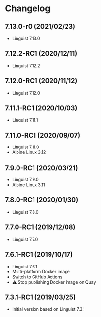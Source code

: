 # Changelog

## 7.13.0-r0 (2021/02/23)

* Linguist 7.13.0

## 7.12.2-RC1 (2020/12/11)

* Linguist 7.12.2

## 7.12.0-RC1 (2020/11/12)

* Linguist 7.12.0

## 7.11.1-RC1 (2020/10/03)

* Linguist 7.11.1

## 7.11.0-RC1 (2020/09/07)

* Linguist 7.11.0
* Alpine Linux 3.12

## 7.9.0-RC1 (2020/03/21)

* Linguist 7.9.0
* Alpine Linux 3.11

## 7.8.0-RC1 (2020/01/30)

* Linguist 7.8.0

## 7.7.0-RC1 (2019/12/08)

* Linguist 7.7.0

## 7.6.1-RC1 (2019/10/17)

* Linguist 7.6.1
* Multi-platform Docker image
* Switch to GitHub Actions
* :warning: Stop publishing Docker image on Quay

## 7.3.1-RC1 (2019/03/25)

* Initial version based on Linguist 7.3.1
